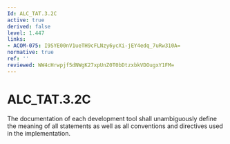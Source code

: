 ```yaml
---
Id: ALC_TAT.3.2C
active: true
derived: false
level: 1.447
links:
- ACOM-075: I9SYE00nV1ueTH9cFLNzy6ycXi-jEY4edq_7uRw310A=
normative: true
ref: ''
reviewed: WW4cHrwpjf5dNWgK27xpUnZ0T0bDtzxbkVDOugxY1FM=
---
```


# ALC_TAT.3.2C

The documentation of each development tool shall unambiguously define the meaning of all statements as well as all conventions and directives used in the implementation.
